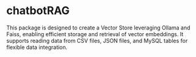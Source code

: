 # chatbotRAG

This package is designed to create a Vector Store leveraging Ollama and Faiss, enabling efficient storage and retrieval of vector embeddings. It supports reading data from CSV files, JSON files, and MySQL tables for flexible data integration.
